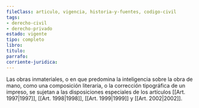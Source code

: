 ```yaml
---
fileClass: articulo, vigencia, historia-y-fuentes, codigo-civil
tags:
- derecho-civil
- derecho-privado
estado: vigente
tipo: completo
libro:
titulo:
parrafo:
corriente-juridica:
---
```

Las obras inmateriales, o en que predomina la inteligencia sobre la obra de mano, como una composición literaria, o la corrección tipográfica de un impreso, se sujetan a las disposiciones especiales de los artículos [[Art. 1997|1997]], [[Art. 1998|1998]], [[Art. 1999|1999]] y [[Art. 2002|2002]].